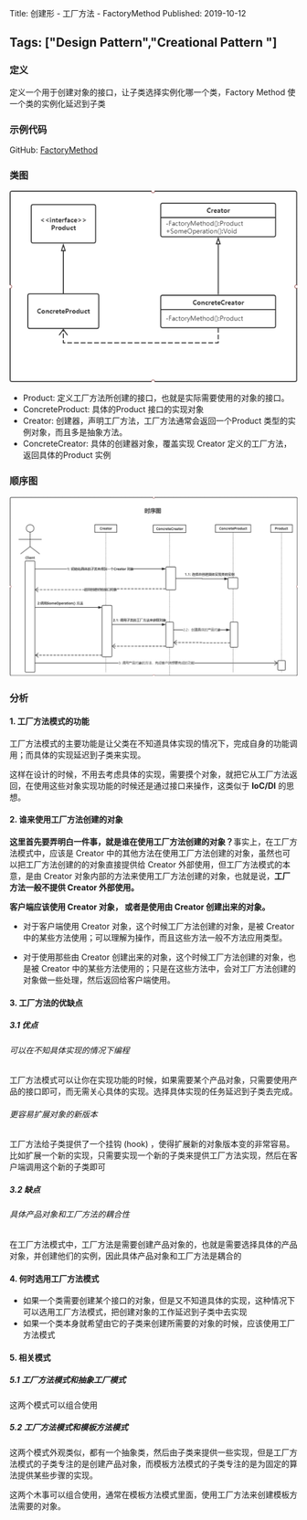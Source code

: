 Title: 创建形 - 工厂方法 - FactoryMethod
Published: 2019-10-12

Tags: ["Design Pattern","Creational Pattern "]
---
### 定义
定义一个用于创建对象的接口，让子类选择实例化哪一个类，Factory Method 使一个类的实例化延迟到子类

### 示例代码
GitHub: [FactoryMethod](https://github.com/nightqbk/NK.DesignPattern/tree/master/NK.CreationalPatterns/NK.CreationalPatterns.FactoryMethod)

### 类图
![class diagram](../../assets/images/design-patterns/2-1.png)

- Product: 定义工厂方法所创建的接口，也就是实际需要使用的对象的接口。
- ConcreteProduct: 具体的Product 接口的实现对象
- Creator: 创建器，声明工厂方法，工厂方法通常会返回一个Product 类型的实例对象，而且多是抽象方法。
- ConcreteCreator: 具体的创建器对象，覆盖实现 Creator 定义的工厂方法，返回具体的Product 实例
### 顺序图
![sequence diagram](../../assets/images/design-patterns/2-2.png)

### 分析

#### 1. 工厂方法模式的功能

工厂方法模式的主要功能是让父类在不知道具体实现的情况下，完成自身的功能调用；而具体的实现延迟到子类来实现。

这样在设计的时候，不用去考虑具体的实现，需要摸个对象，就把它从工厂方法返回，在使用这些对象实现功能的时候还是通过接口来操作，这类似于 **IoC/DI** 的思想。

#### 2. 谁来使用工厂方法创建的对象

**这里首先要弄明白一件事，就是谁在使用工厂方法创建的对象？**
​事实上，在工厂方法模式中，应该是 Creator 中的其他方法在使用工厂方法创建的对象，虽然也可以把工厂方法创建的的对象直接提供给 Creator 外部使用，但工厂方法模式的本意，是由 Creator 对象内部的方法来使用工厂方法创建的对象，也就是说，**工厂方法一般不提供 Creator 外部使用。**

**客户端应该使用 Creator 对象， 或者是使用由 Creator 创建出来的对象。**

- 对于客户端使用 Creator 对象，这个时候工厂方法创建的对象，是被 Creator 中的某些方法使用；可以理解为操作，而且这些方法一般不方法应用类型。

- 对于使用那些由 Creator 创建出来的对象，这个时候工厂方法创建的对象，也是被 Creator 中的某些方法使用的；只是在这些方法中，会对工厂方法创建的对象做一些处理，然后返回给客户端使用。

#### 3. 工厂方法的优缺点

##### 3.1 优点

###### 可以在不知具体实现的情况下编程

工厂方法模式可以让你在实现功能的时候，如果需要某个产品对象，只需要使用产品的接口即可，而无需关心具体的实现。选择具体实现的任务延迟到子类去完成。

###### 更容易扩展对象的新版本

工厂方法给子类提供了一个挂钩 (hook) ，使得扩展新的对象版本变的非常容易。比如扩展一个新的实现，只需要实现一个新的子类来提供工厂方法实现，然后在客户端调用这个新的子类即可

##### 3.2 缺点

###### 具体产品对象和工厂方法的耦合性

在工厂方法模式中，工厂方法是需要创建产品对象的，也就是需要选择具体的产品对象，并创建他们的实例，因此具体产品对象和工厂方法是耦合的

#### 4. 何时选用工厂方法模式

- 如果一个类需要创建某个接口的对象，但是又不知道具体的实现，这种情况下可以选用工厂方法模式，把创建对象的工作延迟到子类中去实现
- 如果一个类本身就希望由它的子类来创建所需要的对象的时候，应该使用工厂方法模式

#### 5. 相关模式

##### 5.1 工厂方法模式和抽象工厂模式

这两个模式可以组合使用

##### 5.2 工厂方法模式和模板方法模式

这两个模式外观类似，都有一个抽象类，然后由子类来提供一些实现，但是工厂方法模式的子类专注的是创建产品对象，而模板方法模式的子类专注的是为固定的算法提供某些步骤的实现。

这两个木事可以组合使用，通常在模板方法模式里面，使用工厂方法来创建模板方法需要的对象。











